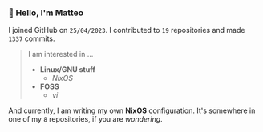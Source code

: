 ### 👋 Hello, I'm Matteo

I joined GitHub on `25/04/2023`.
I contributed to `19` repositories and made `1337` commits.

> I am interested in ...
> 
> - **Linux/GNU stuff**
>     - *NixOS*
> - **FOSS**
>   - *vi*

And currently, I am writing my own **NixOS** configuration. It's somewhere in one of my `8` repositories, if you are *wondering*.
